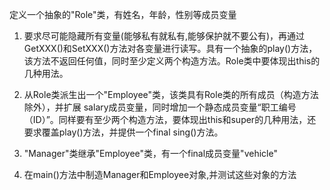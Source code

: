 定义一个抽象的"Role"类，有姓名，年龄，性别等成员变量

1. 要求尽可能隐藏所有变量(能够私有就私有,能够保护就不要公有)，再通过GetXXX()和SetXXX()方法对各变量进行读写。具有一个抽象的play()方法，该方法不返回任何值，同时至少定义两个构造方法。Role类中要体现出this的几种用法。

2. 从Role类派生出一个"Employee"类，该类具有Role类的所有成员（构造方法除外），并扩展       salary成员变量，同时增加一个静态成员变量“职工编号（ID）”。同样要有至少两个构造方法，要体现出this和super的几种用法，还要求覆盖play()方法，并提供一个final sing()方法。

3. "Manager"类继承"Employee"类，有一个final成员变量"vehicle"

4. 在main()方法中制造Manager和Employee对象,并测试这些对象的方法
